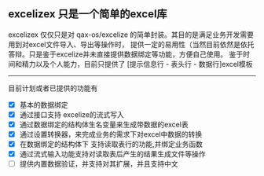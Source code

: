 ## excelizex 只是一个简单的excel库
excelizex 仅仅只是对 qax-os/excelize 的简单封装。其目的是满足业务开发需要用到对excel文件导入、导出等操作时，
提供一定的易用性（当然目前依然是依托答辩。只是鉴于excelize并未直接提供数据绑定等功能，方便自己使用。
鉴于时间和精力以及个人能力，目前只提供了 [提示信息行 - 表头行 - 数据行]excel模板
****
目前计划或者已提供的功能有
 - [x] 基本的数据绑定
 - [x] 通过接口支持 excelize的流式写入
 - [x] 通过数据绑定的结构体生名变量来生成带数据的excel表
 - [x] 通过设置转换器，来完成业务的需求下对excel中数据的转换
 - [x] 在数据绑定的结构体下 支持读取表行的功能,并绑定业务函数
 - [x] 通过流式输入功能支持对读取表后产生的结果生成文件等操作
 - [ ] 提供内置数据验证，并支持对其扩展，并且支持中文